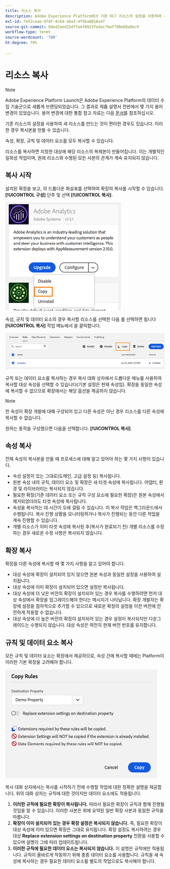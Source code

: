 ```yaml
---
title: 리소스 복사
description: Adobe Experience Platform에서 기존 태그 리소스의 설정을 사용하여 새 태그 리소스를 만드는 방법을 알아봅니다.
exl-id: 7e52ceae-97df-4c64-aba3-4f5ba6018a47
source-git-commit: 8ded2aed32dffa4f0923fedac7baf798e68a9ec9
workflow-type: tm+mt
source-wordcount: '780'
ht-degree: 79%

---
```


# 리소스 복사

>[!NOTE]
>
>Adobe Experience Platform Launch은 Adobe Experience Platform의 데이터 수집 기술군으로 새롭게 브랜딩되었습니다. 그 결과로 제품 설명서 전반에서 몇 가지 용어 변경이 있었습니다. 용어 변경에 대한 통합 참고 자료는 다음 [문서](../../term-updates.md)를 참조하십시오.

기존 리소스의 설정을 사용하여 새 리소스를 만드는 것이 편리한 경우도 있습니다. 이러한 경우 복사본을 만들 수 있습니다.

속성, 확장, 규칙 및 데이터 요소를 모두 복사할 수 있습니다.

리소스를 복사하면 지정한 대상에 해당 리소스의 복제본이 만들어집니다. 이는 개별적인 일회성 작업이며, 원래 리소스와 수행된 모든 사본의 관계가 계속 유지되지 않습니다.

## 복사 시작

설치된 확장을 보고, 의 드롭다운 화살표를 선택하여 확장의 복사를 시작할 수 있습니다. **[!UICONTROL 구성]** 단추 및 선택 **[!UICONTROL 복사]**.

![Analytics 확장 복사](../../images/copy-initiate-extension.png)

속성, 규칙 및 데이터 요소의 경우 복사할 리소스를 선택한 다음 를 선택하면 됩니다 **[!UICONTROL 복사]** 작업 메뉴에서 을 클릭합니다.

![내 Analytics 규칙 복사](../../images/copy-initiate-rule.png)

규칙 또는 데이터 요소를 복사하는 경우 복사 대화 상자에서 드롭다운 메뉴를 사용하여 복사할 대상 속성을 선택할 수 있습니다(기본 설정은 현재 속성임). 확장을 동일한 속성에 복사할 수 없으므로 확장에서는 해당 옵션을 제공하지 않습니다.

>[!NOTE]
>
>한 속성이 확장 개발에 대해 구성되어 있고 다른 속성은 아닌 경우 리소스를 다른 속성에 복사할 수 없습니다.

원하는 동작을 구성했으면 다음을 선택합니다. **[!UICONTROL 복사]**.

## 속성 복사

전체 속성의 복사본을 만들 때 프로세스에 대해 알고 있어야 하는 몇 가지 사항이 있습니다.

* 속성 설정이 있는 그대로(도메인, 고급 설정 등) 복사됩니다.
* 원본 속성 내의 규칙, 데이터 요소 및 확장은 새 타겟 속성에 복사됩니다. 어댑터, 환경 및 라이브러리는 복사되지 않습니다.
* 필요한 확장(기존 데이터 요소 또는 규칙 구성 요소에 필요한 확장)은 원본 속성에서 제거되었더라도 타겟 속성에 복사됩니다.
* 속성을 복사하는 데 시간이 오래 걸릴 수 있습니다. 이 복사 작업은 백그라운드에서 수행됩니다. 복사 진행 상황을 모니터링하거나 복사가 진행되는 동안 다른 작업을 계속 진행할 수 있습니다.
* 개별 리소스가 이미 타겟 속성에 복사된 후(복사가 완료되기 전) 개별 리소스를 수정하는 경우 새로운 수정 사항은 복사되지 않습니다.

## 확장 복사

확장을 다른 속성에 복사할 때 몇 가지 사항을 알고 있어야 합니다.

* 대상 속성에 확장이 설치되어 있지 않으면 원본 속성과 동일한 설정을 사용하여 설치됩니다.
* 대상 속성에 이미 확장이 설치되어 있으면 설정만 복사됩니다.
* 대상 속성에 더 낮은 버전의 확장이 설치되어 있는 경우 복사를 수행하려면 먼저 대상 속성에서 확장을 업그레이드해야 한다는 메시지가 나타납니다. 확장 개발자는 확장에 설정을 점차적으로 추가할 수 있으므로 새로운 확장의 설정을 이전 버전에 안전하게 적용할 수 없습니다.
* 대상 속성에 더 높은 버전의 확장이 설치되어 있는 경우 설정이 복사되지만 다운그레이드는 수행되지 않습니다. 대상 속성은 여전히 현재 버전 번호를 유지합니다.

## 규칙 및 데이터 요소 복사

모든 규칙 및 데이터 요소는 확장에서 제공하므로, 속성 간에 복사할 때에는 Platform이 이러한 기본 확장을 고려해야 합니다.

![내 데모 속성에 규칙 복사](../../images/copy-rules-dialog1.png)

복사 대화 상자에서는 복사를 시작하기 전에 수행할 작업에 대한 정확한 설명을 제공합니다. 위의 대화 상자는 규칙에 대한 것이지만 데이터 요소에도 적용됩니다.

1. **이러한 규칙에 필요한 확장이 복사됩니다.** 따라서 필요한 확장이 규칙과 함께 진행될 것임을 알 수 있습니다. 이러한 사본은 위에 요약된 일반 확장 사본과 동일한 규칙을 따릅니다.
1. **확장이 이미 설치되어 있는 경우 확장 설정은 복사되지 않습니다.** 즉, 필요한 확장이 대상 속성에 이미 있으면 확장은 그대로 유지됩니다. 확장 설정도 복사하려는 경우 대상 **Replace extension settings on destination property** 전환을 사용할 수 있으며 설명이 그에 따라 업데이트됩니다.
1. **이러한 규칙에 필요한 데이터 요소는 복사되지 않습니다.** 이 설명은 규칙에만 적용됩니다. 규칙이 올바르게 작동하기 위해 종종 데이터 요소를 사용합니다. 규칙을 새 속성에 복사하는 경우 필요한 데이터 요소를 별도의 작업으로도 복사해야 합니다.
